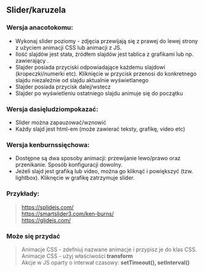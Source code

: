 ## Slider/karuzela

### Wersja anacotokomu:
- Wykonaj slider poziomy - zdjęcia przewijają się z prawej do lewej strony z użyciem animacji CSS lub animacji z JS.
- Ilość slajdów jest stała, źródłem slajdów jest tablica z grafikami lub np. <div> zawierający <img>.
- Slajder posiada przyciski odpowiadające każdemu slajdowi (kropeczki/numerki etc). Kliknięcie w przycisk przenosi do konkretnego slajdu niezależnie od slajdu aktualnie wyświetlanego
- Slajder posiada przycisk dalej/wstecz
- Slajder po wyświetleniu ostatniego slajdu animuje się do początku
### Wersja dasięludziompokazać:
- Slider można zapauzować/wznowić
- Każdy slajd jest html-em (może zawierać teksty, grafikę, video etc)
### Wersja kenburnssięchowa:
- Dostępne są dwa sposoby animacji: przewijanie lewo/prawo oraz przenikanie. Sposób konfiguracji dowolny.
- Jeżeli slajd jest grafiką lub video, można go kliknąć i powiększyć (tzw. lightbox). Kliknęcie w grafikę zatrzymuje slider.


### Przykłady:
> https://splidejs.com/  
> https://smartslider3.com/ken-burns/  
> https://glidejs.com/

### Może się przydać
> Animacje CSS - zdefniuj nazwane animacje i przypisz je do klas CSS.  
> Animacje CSS - użyj właściwości __transform__  
> Akcje w JS oparty o interwał czasowy: __setTimeout(), setInterval()__
